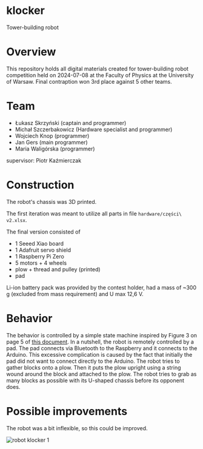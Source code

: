 # klocker
Tower-building robot

# Overview
This repository holds all digital materials created for tower-building robot competition held on 2024-07-08 at the Faculty of Physics at the University of Warsaw. Final contraption won 3rd place against 5 other teams.

# Team
* Łukasz Skrzyński (captain and programmer)
* Michał Szczerbakowicz (Hardware specialist and programmer)
* Wojciech Knop (programmer)
* Jan Gers (main programmer)
* Maria Waligórska (programmer)

supervisor: Piotr Kaźmierczak

# Construction
The robot's chassis was 3D printed.

The first iteration was meant to utilize all parts in file `hardware/części\ v2.xlsx`.

The final version consisted of
* 1 Seeed Xiao board
* 1 Adafruit servo shield
* 1 Raspberry Pi Zero 
* 5 motors + 4 wheels
* plow + thread and pulley (printed)
* pad

Li-ion battery pack was provided by the contest holder, had a mass of ~300 g (excluded from mass requirement) and U max 12,6 V.

# Behavior
The behavior is controlled by a simple state machine inspired by Figure 3 on page 5 of [this document](http://www.ridgesoft.com/articles/minisumo/Building%20and%20Programming%20a%20Mini-Sumo.pdf). In a nutshell, the robot is remotely controlled by a pad. The pad connects via Bluetooth to the Raspberry and it connects to the Arduino. This excessive complication is caused by the fact that initially the pad did not want to connect directly to the Arduino. The robot tries to gather blocks onto a plow. Then it puts the plow upright using a string wound around the block and attached to the plow. The robot tries to grab as many blocks as possible with its U-shaped chassis before its opponent does.

# Possible improvements
The robot was a bit inflexible, so this could be improved.

![robot klocker 1](https://github.com/user-attachments/assets/5aadc3d3-a276-40a1-91cd-d3ce7dbd9a2a)

